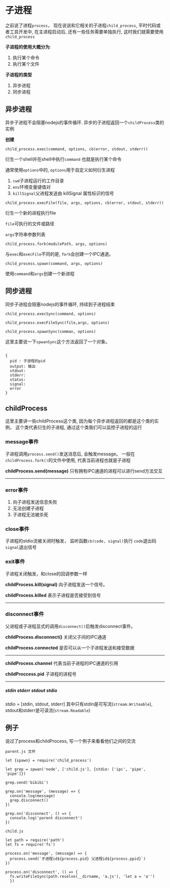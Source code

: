 # 子进程

之前说了进程`process`， 现在说说和它相关的子进程`child_process`, 平时代码或者工具开发中, 在主进程启动后, 还有一些任务需要单独执行, 这时我们就需要使用`child_process`

**子进程的使用大概分为**:
1. 执行某个命令
2. 执行某个文件

**子进程的类型**
1. 异步进程
2. 同步进程


## 异步进程

异步子进程不会阻塞nodejs的事件循环. 异步的子进程返回一个`childProcess`类的实例

**创建**

`child_process.exec(command, options, cb(error, stdout, stderr))`

衍生一个shell并在shell中执行`command` 也就是执行某个命令

通常使用`options`中的,  `options`用于自定义如何衍生进程
1. `cwd`子进程运行的工作目录
2. `env`环境变量键值对
3. `killSignal`父进程发送由 killSignal 属性标识的信号

`child_process.execFile(file, args, options, cb(error, stdout, stderr))`

衍生一个新的进程执行file

`file`可执行的文件或路径

`args`字符串参数列表

`child_process.fork(modulePath, args, options)`

与`exec`和`execFile`不同的是, `fork`会创建一个IPC通道。

`child_process.spawn(command, args, options)`

使用`command`和`args`创建一个新进程




## 同步进程

同步子进程会阻塞nodejs的事件循环, 持续到子进程结束

`child_process.execSync(command, options)`

`child_process.execFileSync(file,args, options)`

`child_process.spawnSync(comman, options)`

这里主要说一下`spwanSync`这个方法返回了一个对象。

```

{
  pid : 子进程的pid
  output: 输出
  stdout:
  stderr:
  status:
  signal:
  error
}

```


## childProcess

这里主要讲一些childProcess这个类, 因为每个异步进程返回的都是这个类的实例， 这个类代表衍生的子进程, 通过这个类我们可以监控子进程的运行

### message事件

子进程调用`process.send()`发送消息后, 会触发message。 一般在`childProcess.fork()`的文件中使用, 代表当前进程也就是子进程

**childProcess.send(message)**   只有拥有IPC通道的进程可以进行send方法交互

---

### error事件  

1. 向子进程发送信息失败
2. 无法创建子进程
3. 子进程无法被杀死

### close事件  

子进程的stdio流被关闭时触发， 监听函数`cb(code, signal)`执行 `code`退出码 `signal`退出信号

### exit事件

子进程关闭触发，和close的回调参数一样

**childProcess.kill(signal)** 向子进程发送一个信号。

**childProcess.killed** 表示子进程是否接受到信号

---

### disconnect事件

父进程或子进程显式的调用`disconnect()`后触发disconnect事件。

**childProcess.disconnect()** 关闭父子间的IPC通道

**childProcess.connected** 是否可以从一个子进程发送和接受数据

---

**childProcess.channel** 代表当前子进程的IPC通道的引用

**childProccess.pid** 子进程的进程号

---

##### stdin stderr stdout stdio

stdio = [stdin, stdout, stderr] 其中只有stdin是可写流(`stream.Writeable`), stdout和stderr是可读流(`stream.Readable`)

## 例子

说过了process和childProcess, 写一个例子来看看他们之间的交流

```
parent.js 文件

let {spawn} = require('child_process')

let grep = spwan('node', ['child.js'], {stdio: ['ipc', 'pipe', 'pipe']})

grep.send('bibibi')

grep.on('message', (message) => {
  console.log(message)
  grep.disconnect()
})

grep.on('disconnect', () => {
  console.log('parent disconnect')
})

```


```
child.js

let path = require('path')
let fs = require('fs')

process.on('message', (message) => {
  process.send(`子进程id${process.pid} 父进程id${process.ppid}`)
})

process.on('disconnect', () => {
  fs.writeFileSync(path.resolve(__dirname, 'a.js'), 'let a = 'a'')
  })

```
